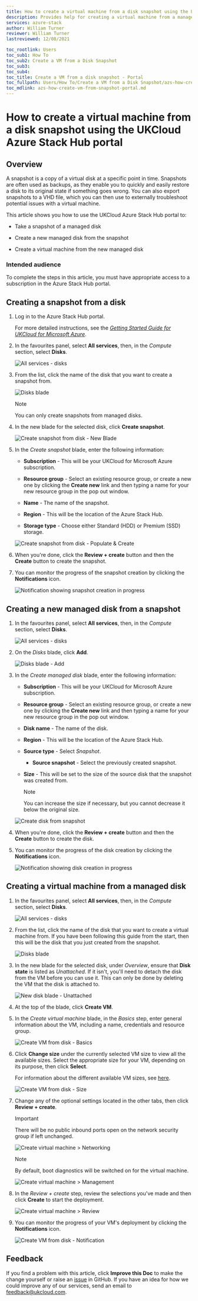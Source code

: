 ```yaml
---
title: How to create a virtual machine from a disk snapshot using the UKCloud Azure Stack Hub portal
description: Provides help for creating a virtual machine from a managed disk snapshot using the portal on UKCloud for Microsoft Azure
services: azure-stack
author: William Turner
reviewer: William Turner
lastreviewed: 12/08/2021

toc_rootlink: Users
toc_sub1: How To
toc_sub2: Create a VM from a Disk Snapshot
toc_sub3:
toc_sub4:
toc_title: Create a VM from a disk snapshot - Portal
toc_fullpath: Users/How To/Create a VM from a Disk Snapshot/azs-how-create-vm-from-snapshot-portal.md
toc_mdlink: azs-how-create-vm-from-snapshot-portal.md
---
```


# How to create a virtual machine from a disk snapshot using the UKCloud Azure Stack Hub portal

## Overview

A snapshot is a copy of a virtual disk at a specific point in time. Snapshots are often used as backups, as they enable you to quickly and easily restore a disk to its original state if something goes wrong. You can also export snapshots to a VHD file, which you can then use to externally troubleshoot potential issues with a virtual machine.

This article shows you how to use the UKCloud Azure Stack Hub portal to:

* Take a snapshot of a managed disk

* Create a new managed disk from the snapshot

* Create a virtual machine from the new managed disk

### Intended audience

To complete the steps in this article, you must have appropriate access to a subscription in the Azure Stack Hub portal.

## Creating a snapshot from a disk

1. Log in to the Azure Stack Hub portal.

    For more detailed instructions, see the [*Getting Started Guide for UKCloud for Microsoft Azure*](azs-gs.md).

2. In the favourites panel, select **All services**, then, in the *Compute* section, select **Disks**.

    ![All services - disks](images/azs-browser-allservices-disks.png)

3. From the list, click the name of the disk that you want to create a snapshot from.

    ![Disks blade](images/azs-browser-disks-list.png)

    > [!NOTE]
    > You can only create snapshots from managed disks.

4. In the new blade for the selected disk, click **Create snapshot**.

    ![Create snapshot from disk - New Blade](images/azs-create-snapshot-disk.png)

5. In the *Create snapshot* blade, enter the following information:

    - **Subscription** - This will be your UKCloud for Microsoft Azure subscription.

    - **Resource group** - Select an existing resource group, or create a new one by clicking the **Create new** link and then typing a name for your new resource group in the pop out window.

    - **Name** - The name of the snapshot.

    - **Region** - This will be the location of the Azure Stack Hub.

    - **Storage type** - Choose either Standard (HDD) or Premium (SSD) storage.

    ![Create snapshot from disk - Populate & Create](images/azs-browser-create-snapshot.png)

6. When you're done, click the **Review + create** button and then the **Create** button to create the snapshot.

7. You can monitor the progress of the snapshot creation by clicking the **Notifications** icon.

    ![Notification showing snapshot creation in progress](images/azs-browser-create-snapshot-progress.png)

## Creating a new managed disk from a snapshot

1. In the favourites panel, select **All services**, then, in the *Compute* section, select **Disks**.

    ![All services - disks](images/azs-browser-allservices-disks.png)

2. On the *Disks* blade, click **Add**.

    ![Disks blade - Add](images/azs-browser-disks-list-add.png)

3. In the *Create managed disk* blade, enter the following information:

    - **Subscription** - This will be your UKCloud for Microsoft Azure subscription.

    - **Resource group** - Select an existing resource group, or create a new one by clicking the **Create new** link and then typing a name for your new resource group in the pop out window.

    - **Disk name** - The name of the disk.

    - **Region** - This will be the location of the Azure Stack Hub.

    - **Source type** - Select *Snapshot*.

        - **Source snapshot** - Select the previously created snapshot.

    - **Size** - This will be set to the size of the source disk that the snapshot was created from.

        > [!NOTE]
        > You can increase the size if necessary, but you cannot decrease it below the original size.

    ![Create disk from snapshot](images/azs-browser-create-disk-from-snapshot.png)

4. When you're done, click the **Review + create** button and then the **Create** button to create the disk.

5. You can monitor the progress of the disk creation by clicking the **Notifications** icon.

    ![Notification showing disk creation in progress](images/azs-browser-create-disk-from-snapshot-progress.png)

## Creating a virtual machine from a managed disk

1. In the favourites panel, select **All services**, then, in the *Compute* section, select **Disks**.

    ![All services - disks](images/azs-browser-allservices-disks.png)

2. From the list, click the name of the disk that you want to create a virtual machine from. If you have been following this guide from the start, then this will be the disk that you just created from the snapshot.

    ![Disks blade](images/azs-browser-disks-list-new.png)

3. In the new blade for the selected disk, under *Overview*, ensure that **Disk state** is listed as *Unattached*. If it isn't, you'll need to detach the disk from the VM before you can use it. This can only be done by deleting the VM that the disk is attached to.

    ![New disk blade - Unattached](images/azs-browser-disk-unattached.png)

4. At the top of the blade, click **Create VM**.

5. In the *Create virtual machine* blade, in the *Basics* step, enter general information about the VM, including a name, credentials and resource group.

    ![Create VM from disk - Basics](images/azs-browser-disk-vm-basics.png)

6. Click **Change size** under the currently selected VM size to view all the available sizes. Select the appropriate size for your VM, depending on its purpose, then click **Select**.

    For information about the different available VM sizes, see [here](https://docs.microsoft.com/en-gb/azure/azure-stack/user/azure-stack-vm-sizes).

    ![Create VM from disk - Size](images/azs-browser-disk-vm-size.png)

7. Change any of the optional settings located in the other tabs, then click **Review + create**.

    > [!IMPORTANT]
    > There will be no public inbound ports open on the network security group if left unchanged.

    ![Create virtual machine > Networking](images/azs-browser-disk-vm-networking.png)

    > [!NOTE]
    > By default, boot diagnostics will be switched on for the virtual machine.

    ![Create virtual machine > Management](images/azs-browser-disk-vm-management.png)

8. In the *Review + create* step, review the selections you've made and then click **Create** to start the deployment.

    ![Create virtual machine > Review](images/azs-browser-disk-vm-review.png)

9. You can monitor the progress of your VM's deployment by clicking the **Notifications** icon.

    ![Create VM from disk - Notification](images/azs-browser-disk-vm-notification.png)

## Feedback

If you find a problem with this article, click **Improve this Doc** to make the change yourself or raise an [issue](https://github.com/UKCloud/documentation/issues) in GitHub. If you have an idea for how we could improve any of our services, send an email to <feedback@ukcloud.com>.
